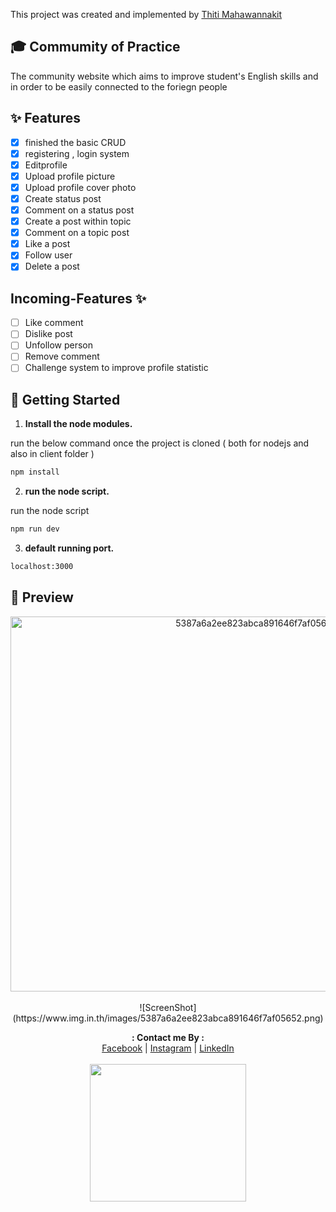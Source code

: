 This project was created and implemented by [Thiti Mahawannakit](https://www.facebook.com/n.o.m.o.r.e.1.2.8.0.2)

## 🎓 Commumity of Practice

The community website which aims to improve student's English skills and in order to be easily connected to the foriegn people

## ✨ Features

- [x] finished the basic CRUD
- [x] registering , login system
- [x] Editprofile
- [x] Upload profile picture
- [x] Upload profile cover photo
- [x] Create status post
- [x] Comment on a status post
- [x] Create a post within topic
- [x] Comment on a topic post
- [x] Like a post
- [x] Follow user
- [x] Delete a post

## Incoming-Features ✨
- [ ] Like comment
- [ ] Dislike post
- [ ] Unfollow person
- [ ] Remove comment
- [ ] Challenge system to improve profile statistic

## 🚀 Getting Started

1. **Install the node modules.**

run the below command once the project is cloned ( both for nodejs and also in client folder )

```sh
npm install
```

2. **run the node script.**

run the node script

```sh
npm run dev
```

3. **default running port.**
```sh
localhost:3000
```

## 🌟 Preview

<div align="center">
  
  <img src="https://www.img.in.th/images/5387a6a2ee823abca891646f7af05652.png" alt="5387a6a2ee823abca891646f7af05652.png" border="0" width="800" height="600"/>
 <br><br>
 ![ScreenShot](https://www.img.in.th/images/5387a6a2ee823abca891646f7af05652.png)
 
</div>

<p align="center">
  <b>: Contact me By :</b><br>
  <a href="https://www.facebook.com/thiti.developer">Facebook</a> |
  <a href="https://www.instagram.com/thiti.mwk/">Instagram</a> |
  <a href="https://www.linkedin.com/in/thiti-mahawannakit-558791183/">LinkedIn</a>
  <br><br>
  <img src="https://media.giphy.com/media/h1u6yvxlVKmfLiSryA/giphy.gif" width="250" height="220">
</p>


